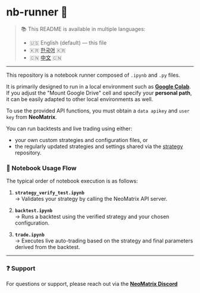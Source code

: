 # nb-runner 🚀

> 📚 This README is available in multiple languages:  
> - 🇺🇸 English (default) — this file  
> - 🇰🇷 [한국어](./README_KOR.md) 🇰🇷  
> - 🇨🇳 [中文](./README_CHN.md) 🇨🇳  
---
This repository is a notebook runner composed of `.ipynb` and `.py` files.

It is primarily designed to run in a local environment such as [**Google Colab**](https://colab.research.google.com).  
If you adjust the "Mount Google Drive" cell and specify your **personal path**, it can be easily adapted to other local environments as well.

To use the provided API functions, you must obtain a `data apikey` and `user key` from **NeoMatrix**.

You can run backtests and live trading using either:  
- your own custom strategies and configuration files, or  
- the regularly updated strategies and settings shared via the [strategy](https://github.com/NeoMatrixAI/strategy) repository.

### 📘 Notebook Usage Flow

The typical order of notebook execution is as follows:

1. **`strategy_verify_test.ipynb`**  
   → Validates your strategy by calling the NeoMatrix API server.

2. **`backtest.ipynb`**  
   → Runs a backtest using the verified strategy and your chosen configuration.

3. **`trade.ipynb`**  
   → Executes live auto-trading based on the strategy and final parameters derived from the backtest.

---
### ❓ Support

For questions or support, please reach out via the [**NeoMatrix Discord**](https://discord.gg/n6tMdrse)
